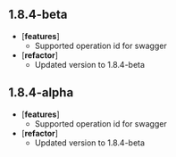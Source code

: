 ## 1.8.4-beta
- [**features**]
  - Supported operation id for swagger
- [**refactor**]
  - Updated version to 1.8.4-beta

## 1.8.4-alpha
- [**features**]
  - Supported operation id for swagger
- [**refactor**]
  - Updated version to 1.8.4-beta